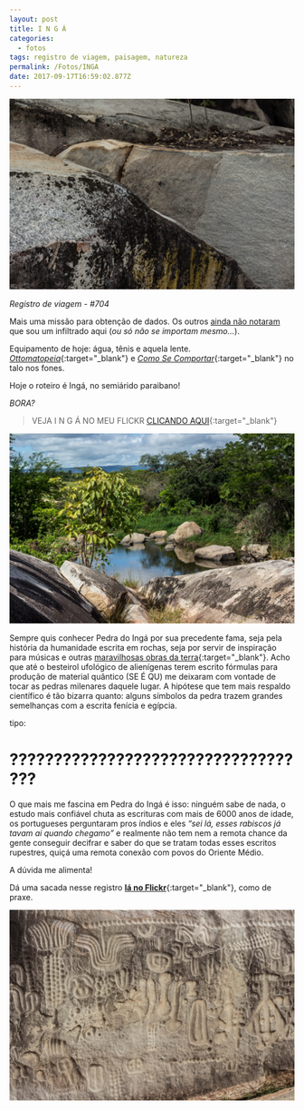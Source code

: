 ```yaml
---
layout: post
title: I N G Á
categories:
  - fotos
tags: registro de viagem, paisagem, natureza
permalink: /Fotos/INGA
date: 2017-09-17T16:59:02.877Z
---
```

![imagem de rochas sedimentares erodidas](/images/uploads/1_kuzoyusts_-fbxw6r3q5ma.jpeg)

*Registro de viagem - #704*

Mais uma missão para obtenção de dados. Os outros [ainda não notaram](/Fotos/RoleReligioso) que sou um infiltrado aqui (*ou só não se importam mesmo...*).

Equipamento de hoje: água, tênis e aquela lente. [*Ottomatopeia*](https://open.spotify.com/album/1IW7GlyYlpEgdcYUQj85pV){:target="_blank"} e [*Como Se Comportar*](https://open.spotify.com/album/1ks9ebD1FQugbsycCyXwne){:target="_blank"} no talo nos fones.

Hoje o roteiro é Ingá, no semiárido paraibano!

*BORA?*

> VEJA I N G Á NO MEU FLICKR [CLICANDO AQUI](https://flic.kr/s/aHsm7vLJcv){:target="_blank"}

![](/images/uploads/1_qj8qbhwce1xusombnzs9la.jpeg)

Sempre quis conhecer Pedra do Ingá por sua precedente fama, seja pela história da humanidade escrita em rochas, seja por servir de inspiração para músicas e outras [maravilhosas obras da terra](http://www.garotasgeeks.com/a-fantastica-aventura-de-piteco-inga-da-graphic-msp/){:target="_blank"}. Acho que até o besteirol ufológico de alienígenas terem escrito fórmulas para produção de material quântico (SE É QU) me deixaram com vontade de tocar as pedras milenares daquele lugar. A hipótese que tem mais respaldo científico é tão bizarra quanto: alguns símbolos da pedra trazem grandes semelhanças com a escrita fenícia e egípcia.

tipo:

# ???????????????????????????????????

O que mais me fascina em Pedra do Ingá é isso: ninguém sabe de nada, o estudo mais confiável chuta as escrituras com mais de 6000 anos de idade, os portugueses perguntaram pros índios e eles *“sei lá, esses rabiscos já tavam ai quando chegamo”* e realmente não tem nem a remota chance da gente conseguir decifrar e saber do que se tratam todas esses escritos rupestres, quiçá uma remota conexão com povos do Oriente Médio.

A dúvida me alimenta!

Dá uma sacada nesse registro [**lá no Flickr**](https://flic.kr/s/aHsm7vLJcv){:target="_blank"}, como de praxe.

![](/images/uploads/1_zugatqiokffkeqimfixvqa.jpeg)